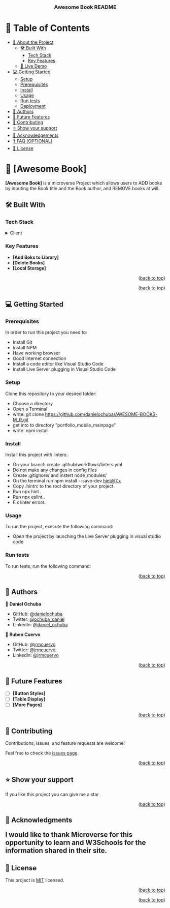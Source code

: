 <a name="readme-top"></a>


<div align="center">
  

  <h3><b>Awesome Book README</b></h3>

</div>


# 📗 Table of Contents

- [📖 About the Project](#about-project)
  - [🛠 Built With](#built-with)
    - [Tech Stack](#tech-stack)
    - [Key Features](#key-features)
  - [🚀 Live Demo](#live-demo)
- [💻 Getting Started](#getting-started)
  - [Setup](#setup)
  - [Prerequisites](#prerequisites)
  - [Install](#install)
  - [Usage](#usage)
  - [Run tests](#run-tests)
  - [Deployment](#triangular_flag_on_post-deployment)
- [👥 Authors](#authors)
- [🔭 Future Features](#future-features)
- [🤝 Contributing](#contributing)
- [⭐️ Show your support](#support)
- [🙏 Acknowledgements](#acknowledgements)
- [❓ FAQ (OPTIONAL)](#faq)
- [📝 License](#license)


# 📖 [Awesome Book] <a name="about-project"></a>


**[Awesome Book]** is a microverse Project which allows users to ADD books by inputing the Book title and the Book author, and REMOVE books at will.

## 🛠 Built With <a name="built-with"></a>

### Tech Stack <a name="tech-stack"></a>


<details>
  <summary>Client</summary>
  <ul>
    <li><a href="https://html.com/">HTML</a></li>
  </ul>
 
  <ul>
    <li><a href="https://jsdocs.com/">JavaScript</a></li>
  </ul>
</details>



### Key Features <a name="key-features"></a>


- **[Add Boks to Library]**
- **[Delete Books]**
- **[Local Storage]**


<p align="right">(<a href="#readme-top">back to top</a>)</p>


<p align="right">(<a href="#readme-top">back to top</a>)</p>


## 💻 Getting Started <a name="getting-started"></a>


### Prerequisites
In order to run this project you need to:
- Install Git
- Install NPM
- Have working browser
- Good internet connection
- Install a code editor like Visual Studio Code
- Install Live Server plugging in Visual Studio Code
### Setup
Clone this repository to your desired folder:
- Choose a directory
- Open a Terminal
- write: git clone https://github.com/danielochuba/AWESOME-BOOKS-M_R.git
- get into to directory "portfolio_mobile_mainpage"
- write: npm install
### Install
Install this project with linters:
- On your branch create .github/workflows/linters.yml
- Do not make any changes in config files
- Create .gitignore/ and instert node_modules/
- On the terminal run npm install --save-dev hint@7.x
- Copy .hintrc to the root directory of your project.
- Run npx hint .
- Run npx eslint .
- Fix linter errors.
### Usage
To run the project, execute the following command:
- Open the project by launching the Live Server plugging in visual studio code

### Run tests

To run tests, run the following command:


<p align="right">(<a href="#readme-top">back to top</a>)</p>


## 👥 Authors <a name="authors"></a>


👤 **Daniel Ochuba**

- GitHub: [@danielochuba](https://github.com/danielochuba)
- Twitter: [@ochuba_daniel](https://twitter.com/ochuba_daniel)
- LinkedIn: [@daniel_ochuba](www.linkedin.com/in/daniel-ochuba-614572238)

👤 **Ruben Cuervo**

- GitHub: [@jrmcuervo](https://github.com/jrmcuervo)
- Twitter: [@jrmcuervo](https://twitter.com/jrmcuervo)
- LinkedIn: [@jrmcuervo](www.linkedin.com/in/jrmcuervo)

<p align="right">(<a href="#readme-top">back to top</a>)</p>


## 🔭 Future Features <a name="future-features"></a>


- [ ] **[Button Styles]**
- [ ] **[Table Display]**
- [ ] **[More Pages]**

<p align="right">(<a href="#readme-top">back to top</a>)</p>


## 🤝 Contributing <a name="contributing"></a>

Contributions, issues, and feature requests are welcome!

Feel free to check the [issues page](../../issues/).

<p align="right">(<a href="#readme-top">back to top</a>)</p>


## ⭐️ Show your support <a name="support"></a>



If you like this project you can give me a star

<p align="right">(<a href="#readme-top">back to top</a>)</p>


## 🙏 Acknowledgments <a name="acknowledgements"></a><p>I would like to thank  Microverse for this opportunity to learn and W3Schools for the information shared in their site.</p>



## 📝 License <a name="license"></a>

This project is [MIT](./MIT.md) licensed.


<p align="right">(<a href="#readme-top">back to top</a>)</p>


<p align="right">(<a href="#readme-top">back to top</a>)</p>
